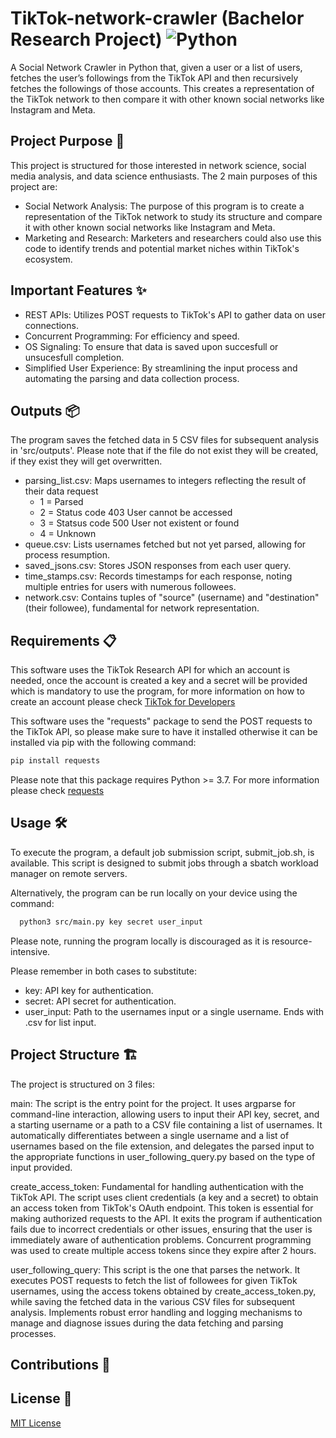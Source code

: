 # TikTok-network-crawler (Bachelor Research Project) ![Python](https://img.shields.io/badge/-Python-3776AB?style=flat-square&logo=python&logoColor=white)
A Social Network Crawler in Python that, given a user or a list of users, fetches the user’s followings from the TikTok API and then recursively fetches the followings of those accounts. This creates a representation of the TikTok network to then compare it with other known social networks like Instagram and Meta.

## Project Purpose 🎯
This project is structured for those interested in network science, social media analysis, and data science enthusiasts. The 2 main purposes of this project are:
- Social Network Analysis: The purpose of this program is to create a representation of the TikTok network to study its structure and compare it with other known social networks like Instagram and Meta.
- Marketing and Research: Marketers and researchers could also use this code to identify trends and potential market niches within TikTok's ecosystem.

## Important Features ✨
- REST APIs: Utilizes POST requests to TikTok's API to gather data on user connections.
- Concurrent Programming: For efficiency and speed.
- OS Signaling: To ensure that data is saved upon succesfull or unsucesfull completion.
- Simplified User Experience: By streamlining the input process and automating the parsing and data collection process.


## Outputs 📦
The program saves the fetched data in 5 CSV files for subsequent analysis in 'src/outputs'. Please note that if the file do not exist they will be created, if they exist they will get overwritten.
- parsing_list.csv: Maps usernames to integers reflecting the result of their data request
  - 1 = Parsed
  - 2 = Status code 403 User cannot be accessed
  - 3 = Statsus code 500 User not existent or found
  - 4 = Unknown
- queue.csv: Lists usernames fetched but not yet parsed, allowing for process resumption.
- saved_jsons.csv: Stores JSON responses from each user query.
- time_stamps.csv: Records timestamps for each response, noting multiple entries for users with numerous followees.
- network.csv: Contains tuples of "source" (username) and "destination" (their followee), fundamental for network representation.



## Requirements 📋
This software uses the TikTok Research API for which an account is needed, once the account is created a key and a secret will be provided which is mandatory to use the program, for more information on how to create an account please check [TikTok for Developers](https://developers.tiktok.com/)

This software uses the "requests" package to send the POST requests to the TikTok API, so please make sure to have it installed otherwise it can be installed via pip with the following command:
  ```bash
  pip install requests
  ```
  Please note that this package requires Python >= 3.7.  For more information please check [requests](https://pypi.org/project/requests/)

## Usage 🛠️
To execute the program, a default job submission script, submit_job.sh, is available. This script is designed to submit jobs through a sbatch workload manager on remote servers. 

Alternatively, the program can be run locally on your device using the command:
```bash
  python3 src/main.py key secret user_input
```
Please note, running the program locally is discouraged as it is resource-intensive.

Please remember in both cases to substitute:
- key: API key for authentication.
- secret: API secret for authentication.
- user_input: Path to the usernames input or a single username. Ends with .csv for list input.

  
## Project Structure 🏗️ 
The project is structured on 3 files:

main: The script is the entry point for the project. It uses argparse for command-line interaction, allowing users to input their API key, secret, and a starting username or a path to a CSV file containing a list of usernames. It automatically differentiates between a single username and a list of usernames based on the file extension, and delegates the parsed input to the appropriate functions in user_following_query.py based on the type of input provided.
   
create_access_token: Fundamental for handling authentication with the TikTok API. The script uses client credentials (a key and a secret) to obtain an access token from TikTok's OAuth endpoint. This token is essential for making authorized requests to the API. It exits the program if authentication fails due to incorrect credentials or other issues, ensuring that the user is immediately aware of authentication problems. Concurrent programming was used to create multiple access tokens since they expire after 2 hours.

user_following_query: This script is the one that parses the network. It executes POST requests to fetch the list of followees for given TikTok usernames, using the access tokens obtained by create_access_token.py, while saving the fetched data in the various CSV files for subsequent analysis. Implements robust error handling and logging mechanisms to manage and diagnose issues during the data fetching and parsing processes.





## Contributions 👥 



## License 📄
[MIT License](LICENSE)










